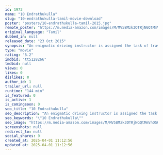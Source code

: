 ```yaml
---
id: 1973
name: "10 Endrathukulla"
slug: "10-endrathukulla-tamil-movie-download"
poster: "posters/10-endrathukulla-tamil-2015.jpg"
remote_poster: "https://m.media-amazon.com/images/M/MV5BMzk3OTRjNGQtMmVhOS00YjY0LWE5MDUtMDRkNjY0Yzg1ZTdjXkEyXkFqcGdeQXVyMTEzNzg0Mjkx._V1_SX300.jpg"
original_language: "Tamil"
dubbed_in: null
released_date: "23 Oct 2015"
synopsis: "An enigmatic driving instructor is assigned the task of travelling with a woman and safely delivering her at a certain location. However, when he learns a terrible secret and the fact that her life is in danger, he must become her..."
type: "movie"
rating: "5.2"
imdbid: "tt5128266"
tmdbid: null
views: 0
likes: 0
dislikes: 0
author_id: 1
trailer_url: null
runtime: "144 min"
is_featured: 0
is_active: 1
is_comingsoon: 0
seo_title: "10 Endrathukulla"
seo_description: "An enigmatic driving instructor is assigned the task of travelling with a woman and safely delivering her at a certain location. However, when he learns a terrible secret and the fact that her life is in danger, he must become her..."
seo_keywords: "\"10 Endrathukulla\""
seo_image: "https://m.media-amazon.com/images/M/MV5BMzk3OTRjNGQtMmVhOS00YjY0LWE5MDUtMDRkNjY0Yzg1ZTdjXkEyXkFqcGdeQXVyMTEzNzg0Mjkx._V1_SX300.jpg"
screenshots: null
redirect_to: null
social_shares: 0
created_at: 2025-04-01 11:12:56
updated_at: 2025-04-01 11:12:56
---
```


